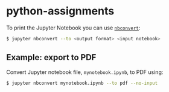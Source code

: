 # python-assignments

To print the Jupyter Notebook you can use [`nbconvert`](https://github.com/jupyter/nbconvert):

```bash
$ jupyter nbconvert --to <output format> <input notebook>
```

## Example: export to PDF

Convert Jupyter notebook file, `mynotebook.ipynb`, to PDF using:

```bash
$ jupyter nbconvert mynotebook.ipynb --to pdf --no-input
```
